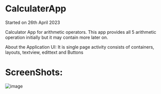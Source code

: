 # CalculaterApp
Started on 26th April 2023

Calculator App for arithmetic operators. This app provides all 5 arithmetic operation initially but it may contain more later on.

About the Application UI:
It is single page activity consists of containers, layouts, textview, edittext and Buttons

# ScreenShots:
![image](https://user-images.githubusercontent.com/121080858/234513308-242f4cd0-8dcd-4ef1-9788-af5f5106703d.png)
